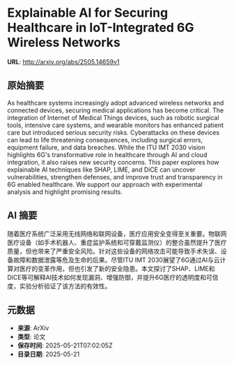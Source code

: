 # Explainable AI for Securing Healthcare in IoT-Integrated 6G Wireless Networks

**URL**: http://arxiv.org/abs/2505.14659v1

## 原始摘要

As healthcare systems increasingly adopt advanced wireless networks and
connected devices, securing medical applications has become critical. The
integration of Internet of Medical Things devices, such as robotic surgical
tools, intensive care systems, and wearable monitors has enhanced patient care
but introduced serious security risks. Cyberattacks on these devices can lead
to life threatening consequences, including surgical errors, equipment failure,
and data breaches. While the ITU IMT 2030 vision highlights 6G's transformative
role in healthcare through AI and cloud integration, it also raises new
security concerns. This paper explores how explainable AI techniques like SHAP,
LIME, and DiCE can uncover vulnerabilities, strengthen defenses, and improve
trust and transparency in 6G enabled healthcare. We support our approach with
experimental analysis and highlight promising results.


## AI 摘要

随着医疗系统广泛采用无线网络和联网设备，医疗应用安全变得至关重要。物联网医疗设备（如手术机器人、重症监护系统和可穿戴监测仪）的整合虽然提升了医疗质量，但也带来了严重安全风险。针对这些设备的网络攻击可能导致手术失误、设备故障和数据泄露等危及生命的后果。尽管ITU IMT 2030展望了6G通过AI与云计算对医疗的变革作用，但也引发了新的安全隐患。本文探讨了SHAP、LIME和DiCE等可解释AI技术如何发现漏洞、增强防御，并提升6G医疗的透明度和可信度，实验分析验证了该方法的有效性。

## 元数据

- **来源**: ArXiv
- **类型**: 论文
- **保存时间**: 2025-05-21T07:02:05Z
- **目录日期**: 2025-05-21
